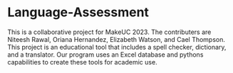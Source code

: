 # Language-Assessment
This is a collaborative project for MakeUC 2023. The contributers are Niteesh Rawal, Oriana Hernandez, Elizabeth Watson, and Cael Thompson. This project is an educational tool that includes a spell checker, dictionary, and a translator. Our program uses an Excel database and pythons capabilities to create these tools for academic use.
